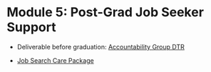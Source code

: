 # Module 5: Post-Grad Job Seeker Support

* Deliverable before graduation: [Accountability Group DTR]()

* [Job Search Care Package](/module-5/job_search_care_package.md)


